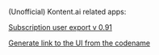 (Unofficial) Kontent.ai related apps:

[Subscription user export v 0.91](https://nestratsa.sk/temp/kontent/subscription_user_export.html)

[Generate link to the UI from the codename](https://nestratsa.sk/temp/kontent/codename_to_ui.html)
